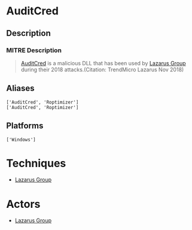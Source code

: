 
# AuditCred

## Description

### MITRE Description

> [AuditCred](https://attack.mitre.org/software/S0347) is a malicious DLL that has been used by [Lazarus Group](https://attack.mitre.org/groups/G0032) during their 2018 attacks.(Citation: TrendMicro Lazarus Nov 2018)

## Aliases

```
['AuditCred', 'Roptimizer']
['AuditCred', 'Roptimizer']
```

## Platforms

```
['Windows']
```

# Techniques


* [Lazarus Group](../techniques/Lazarus-Group.md)


# Actors


* [Lazarus Group](../actors/Lazarus-Group.md)

